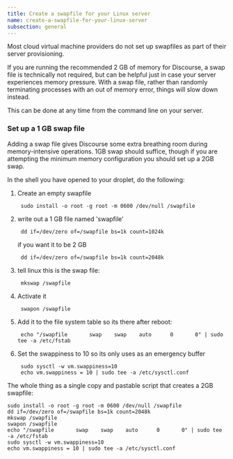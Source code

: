 ```yaml
---
title: Create a swapfile for your Linux server
name: create-a-swapfile-for-your-linux-server
subsection: general
---
```


Most cloud virtual machine providers do not set up swapfiles as part of their server provisioning.

If you are running the recommended 2 GB of memory for Discourse, a swap file is technically not required, but can be helpful just in case your server experiences memory pressure. With a swap file, rather than randomly terminating processes with an out of memory error, things will slow down instead.

This can be done at any time from the command line on your server.

### Set up a 1 GB swap file

Adding a swap file gives Discourse some extra breathing room during memory-intensive operations. 1GB swap should suffice, though if you are attempting the minimum memory configuration you should set up a 2GB swap.

In the shell you have opened to your droplet, do the following:

1. Create an empty swapfile

        sudo install -o root -g root -m 0600 /dev/null /swapfile

1. write out a 1 GB file named 'swapfile'

        dd if=/dev/zero of=/swapfile bs=1k count=1024k

    if you want it to be 2 GB

        dd if=/dev/zero of=/swapfile bs=1k count=2048k

1. tell linux this is the swap file:

        mkswap /swapfile

1. Activate it

        swapon /swapfile

1. Add it to the file system table so its there after reboot:

        echo "/swapfile       swap    swap    auto      0       0" | sudo tee -a /etc/fstab

1. Set the swappiness to 10 so its only uses as an emergency buffer

        sudo sysctl -w vm.swappiness=10
        echo vm.swappiness = 10 | sudo tee -a /etc/sysctl.conf

The whole thing as a single copy and pastable script that creates a 2GB swapfile:

    sudo install -o root -g root -m 0600 /dev/null /swapfile
    dd if=/dev/zero of=/swapfile bs=1k count=2048k
    mkswap /swapfile
    swapon /swapfile
    echo "/swapfile       swap    swap    auto      0       0" | sudo tee -a /etc/fstab
    sudo sysctl -w vm.swappiness=10
    echo vm.swappiness = 10 | sudo tee -a /etc/sysctl.conf


  [1]: https://github.com/discourse/discourse/blob/master/docs/INSTALL-digital-ocean.md#access-your-droplet
